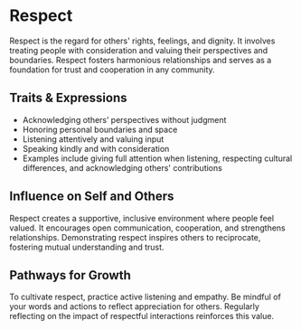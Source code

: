 # Respect

Respect is the regard for others' rights, feelings, and dignity. It involves treating people with consideration and valuing their perspectives and boundaries. Respect fosters harmonious relationships and serves as a foundation for trust and cooperation in any community.

## Traits & Expressions

- Acknowledging others’ perspectives without judgment
- Honoring personal boundaries and space
- Listening attentively and valuing input
- Speaking kindly and with consideration
- Examples include giving full attention when listening, respecting cultural differences, and acknowledging others' contributions

## Influence on Self and Others

Respect creates a supportive, inclusive environment where people feel valued. It encourages open communication, cooperation, and strengthens relationships. Demonstrating respect inspires others to reciprocate, fostering mutual understanding and trust.

## Pathways for Growth

To cultivate respect, practice active listening and empathy. Be mindful of your words and actions to reflect appreciation for others. Regularly reflecting on the impact of respectful interactions reinforces this value.
